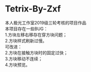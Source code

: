 # Tetrix-By-Zxf
本人极光工作室2019级三轮考核的项目作品  
本项目存在一些BUG：  
1.方块左移右移存在穿方块问题；  
2.方块样式刷新过慢。  
可改进：  
2.方块在接触方块时的固定过快；  
3.方块移动不连续；  
4.方块预览。  
